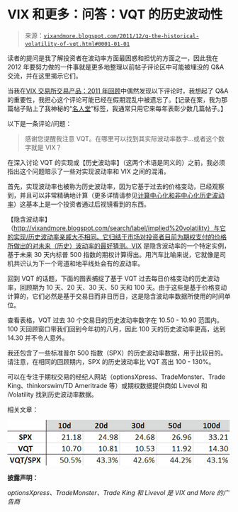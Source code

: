 <!--yml

类别：未分类

日期：2024-05-18 16:45:11

-->

# VIX 和更多：问答：VQT 的历史波动性

> 来源：[`vixandmore.blogspot.com/2011/12/q-the-historical-volatility-of-vqt.html#0001-01-01`](http://vixandmore.blogspot.com/2011/12/q-the-historical-volatility-of-vqt.html#0001-01-01)

读者的提问是我了解投资者在波动率方面最困惑和担忧的方面之一，因此我在 2012 年要努力做的一件事就是更多地整理以前帖子评论区中可能被埋没的 Q&A 交流，并在这里揭示它们。

当我在[VIX 交易所交易产品：2011 年回顾](http://vixandmore.blogspot.com/2011/12/vix-exchange-traded-products-year-in.html)中偶然发现以下评论时，我想起了 Q&A 的重要性，我担心这个评论可能已经在假期混乱中被遗忘了。【记录在案，我为那篇帖子贴上了我神秘的“[名人堂](http://vixandmore.blogspot.com/search/label/hall%20of%20fame)”标签，我通常只用它来每年表彰少数几篇帖子。】

以下是一条评论/问题：

> 感谢您提醒我注意 VQT。在哪里可以找到其实际波动率数字...或者这个数字就是 VIX？

在深入讨论 VQT 的实现或【历史波动率】（这两个术语是同义的）之前，我必须指出这个问题暗示了一些对实现波动率和 VIX 之间的混淆。

首先，实现波动率也被称为历史波动率，因为它基于过去的价格变动，已经观察到，并且可以非常精确地计算（更多详情请参见[计算中心化和非中心化历史波动率](http://vixandmore.blogspot.com/2009/12/calculating-centered-and-non-centered.html)）这基本上是一个投资者通过后视镜看到的东西。

【隐含波动率】（http://vixandmore.blogspot.com/search/label/implied%20volatility）与它的实现/历史波动率亲戚大不相同。它归结于市场对投资者目前为期权支付的价格所做出的对未来（历史）波动率的最好猜测。VIX 是隐含波动率的一个特定实例，基于未来 30 天内标普 500 指数的期权计算得出。用汽车比喻来说，它就像是司机共识认为下一个弯道和地平线处会有的波动率。

回到 VQT 的话题，下面的图表捕捉了基于 VQT 过去每日价格变动的历史波动率，回顾期为 10 天、20 天、30 天、50 天和 100 天。由于这些是基于价格变动计算的，它们必然是基于交易日而非日历日，这是隐含波动率数据所使用的时间单位。

查看表格，VQT 过去 30 个交易日的历史波动率数字在 10.50 - 10.90 范围内。100 天回顾窗口带我们回到今年初的八月，因此 100 天的历史波动率更高，达到 14.30 并不令人意外。

我还包含了一些标准普尔 500 指数（SPX）的历史波动率数据，用于比较目的。请注意，在相同的回顾期内，SPX 的历史波动率比 VQT 高出 100 - 130%。

可以在专注于期权交易的经纪人网站（optionsXpress、TradeMonster、Trade King、thinkorswim/TD Ameritrade 等）或期权数据提供商如 Livevol 和 iVolatility 找到历史波动率数据。

相关文章：

**![](img/a1e0503c55da005494e96b373c011a0b.png)**

**披露声明：**

*optionsXpress、TradeMonster、Trade King 和 Livevol 是 VIX and More 的广告商*
